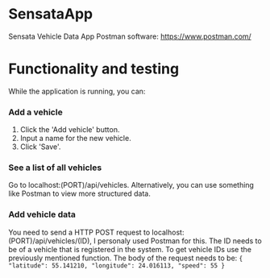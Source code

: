 # SensataApp
Sensata Vehicle Data App
Postman software: https://www.postman.com/

# Functionality and testing
While the application is running, you can:

### Add a vehicle
1. Click the 'Add vehicle' button.
2. Input a name for the new vehicle.
3. Click 'Save'.

### See a list of all vehicles
Go to localhost:(PORT)/api/vehicles.
Alternatively, you can use something like Postman to view more structured data.

### Add vehicle data
You need to send a HTTP POST request to localhost:(PORT)/api/vehicles/(ID), I personaly used Postman for this. The ID needs to be of a vehicle that is registered in the system.
To get vehicle IDs use the previously mentioned function. The body of the request needs to be: `{ "latitude": 55.141210, "longitude": 24.016113, "speed": 55 }`
